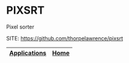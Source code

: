 # PIXSRT
 
 Pixel sorter
 
 SITE: https://github.com/thorpelawrence/pixsrt

 | [Applications](https://portable-linux-apps.github.io/apps.html) | [Home](https://portable-linux-apps.github.io)
 | --- | --- |
